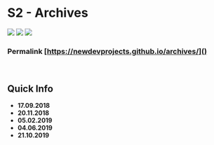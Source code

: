 # S2 - Archives

![](at.png) ![](header.jpg) ![](at.png)

### Permalink [https://newdevprojects.github.io/archives/]()

&nbsp;

## Quick Info

* **17.09.2018**  
* **20.11.2018**
* **05.02.2019**
* **04.06.2019**
* **21.10.2019**






